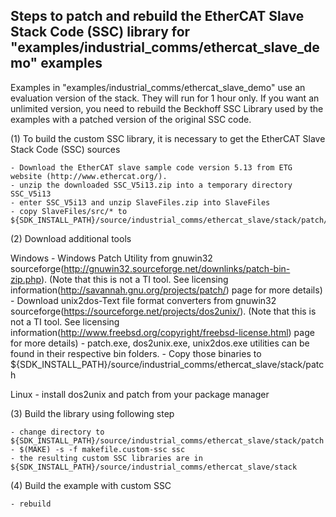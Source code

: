 Steps to patch and rebuild the EtherCAT Slave Stack Code (SSC) library for "examples/industrial_comms/ethercat_slave_demo" examples
------------------------------------------------------------------------------------------------------------------------------

Examples in "examples/industrial_comms/ethercat_slave_demo" use an evaluation version of the stack. They will run for 1 hour only. If you want an unlimited version, you need to rebuild the Beckhoff SSC Library used by the examples with a patched version of the original SSC code.

(1) To build the custom SSC library, it is necessary to get the EtherCAT Slave Stack Code (SSC) sources

    - Download the EtherCAT slave sample code version 5.13 from ETG website (http://www.ethercat.org/).
    - unzip the downloaded SSC_V5i13.zip into a temporary directory SSC_V5i13
    - enter SSC_V5i13 and unzip SlaveFiles.zip into SlaveFiles
    - copy SlaveFiles/src/* to ${SDK_INSTALL_PATH}/source/industrial_comms/ethercat_slave/stack/patch/SlaveFiles/src
    
(2) Download additional tools

Windows
    - Windows Patch Utility from gnuwin32 sourceforge(http://gnuwin32.sourceforge.net/downlinks/patch-bin-zip.php). (Note that this is not a TI tool. See licensing information(http://savannah.gnu.org/projects/patch/) page for more details)
    - Download unix2dos-Text file format converters from gnuwin32 sourceforge(https://sourceforge.net/projects/dos2unix/). (Note that this is not a TI tool. See licensing information(http://www.freebsd.org/copyright/freebsd-license.html) page for more details)
    - patch.exe, dos2unix.exe, unix2dos.exe utilities can be found in their respective bin folders.
    - Copy those binaries to ${SDK_INSTALL_PATH}/source/industrial_comms/ethercat_slave/stack/patch
    
Linux
    - install dos2unix and patch from your package manager

(3) Build the library using following step

    - change directory to ${SDK_INSTALL_PATH}/source/industrial_comms/ethercat_slave/stack/patch
    - $(MAKE) -s -f makefile.custom-ssc ssc
    - the resulting custom SSC libraries are in ${SDK_INSTALL_PATH}/source/industrial_comms/ethercat_slave/stack

(4) Build the example with custom SSC

    - rebuild
